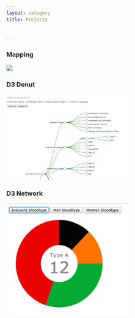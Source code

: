 ```yaml
---
layout: category
title: Projects


---
```


### Mapping

<p float="center"><img src="../map.png" width="320px",height="320px"></p>
                      
  
### D3 Donut

<p float="center"><img src="assets/images/d3network.png" width="320px",height="320px"></p>
                       
### D3 Network       
<p float="center"><img src="assets/images/d3donut.png" width="320px",height="320px"></p>
